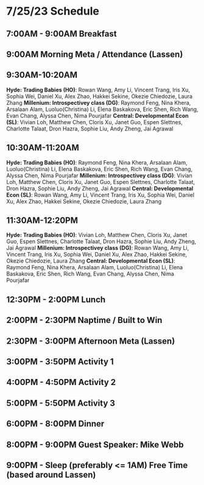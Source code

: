 # 7/25/23 Schedule

## 7:00AM - 9:00AM Breakfast
## 9:00AM **Morning Meta / Attendance** (Lassen)


## 9:30AM-10:20AM
**Hyde: Trading Babies (HO)**: Rowan Wang, Amy Li, Vincent Trang, Iris Xu, Sophia Wei, Daniel Xu, Alex Zhao, Hakkei Sekine, Okezie Chiedozie, Laura Zhang
**Millenium: Introspectivey class (DG)**: Raymond Feng, Nina Khera, Arsalaan Alam, Luoluo(Christina) Li, Elena Baskakova, Eric Shen, Rich Wang, Evan Chang, Alyssa Chen, Nima Pourjafar
**Central: Developmental Econ (SL)**: Vivian Loh, Matthew Chen, Cloris Xu, Janet Guo, Espen Slettnes, Charlotte Talaat, Dron Hazra, Sophie Liu, Andy Zheng, Jai Agrawal
## 10:30AM-11:20AM
**Hyde: Trading Babies (HO)**: Raymond Feng, Nina Khera, Arsalaan Alam, Luoluo(Christina) Li, Elena Baskakova, Eric Shen, Rich Wang, Evan Chang, Alyssa Chen, Nima Pourjafar
**Millenium: Introspectivey class (DG)**: Vivian Loh, Matthew Chen, Cloris Xu, Janet Guo, Espen Slettnes, Charlotte Talaat, Dron Hazra, Sophie Liu, Andy Zheng, Jai Agrawal
  **Central: Developmental Econ (SL)**: Rowan Wang, Amy Li, Vincent Trang, Iris Xu, Sophia Wei, Daniel Xu, Alex Zhao, Hakkei Sekine, Okezie Chiedozie, Laura Zhang
## 11:30AM-12:20PM
**Hyde: Trading Babies (HO)**: Vivian Loh, Matthew Chen, Cloris Xu, Janet Guo, Espen Slettnes, Charlotte Talaat, Dron Hazra, Sophie Liu, Andy Zheng, Jai Agrawal
  **Millenium: Introspectivey class (DG)**: Rowan Wang, Amy Li, Vincent Trang, Iris Xu, Sophia Wei, Daniel Xu, Alex Zhao, Hakkei Sekine, Okezie Chiedozie, Laura Zhang
  **Central: Developmental Econ (SL)**: Raymond Feng, Nina Khera, Arsalaan Alam, Luoluo(Christina) Li, Elena Baskakova, Eric Shen, Rich Wang, Evan Chang, Alyssa Chen, Nima Pourjafar
  
## 12:30PM - 2:00PM Lunch
## 2:00PM - 2:30PM Naptime / Built to Win
## 2:30PM - 3:00PM **Afternoon Meta** (Lassen)
## 3:00PM - 3:50PM Activity 1
## 4:00PM - 4:50PM Activity 2
## 5:00PM - 5:50PM Activity 3
## 6:00PM - 8:00PM Dinner
## 8:00PM - 9:00PM Guest Speaker: Mike Webb
## 9:00PM - Sleep (preferably <= 1AM) Free Time (based around Lassen)

